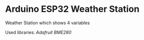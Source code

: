 # Arduino ESP32 Weather Station

Weather Station which shows 4 variables

Used libraries: *Adafruit BME280*
